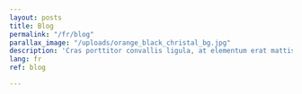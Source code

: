 ```yaml
---
layout: posts
title: Blog
permalink: "/fr/blog"
parallax_image: "/uploads/orange_black_christal_bg.jpg"
description: 'Cras porttitor convallis ligula, at elementum erat mattis quis. '
lang: fr
ref: blog

---
```

